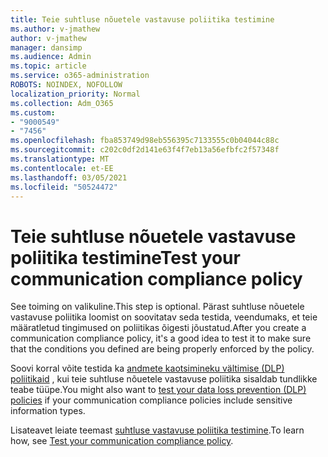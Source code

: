 ```yaml
---
title: Teie suhtluse nõuetele vastavuse poliitika testimine
ms.author: v-jmathew
author: v-jmathew
manager: dansimp
ms.audience: Admin
ms.topic: article
ms.service: o365-administration
ROBOTS: NOINDEX, NOFOLLOW
localization_priority: Normal
ms.collection: Adm_O365
ms.custom:
- "9000549"
- "7456"
ms.openlocfilehash: fba853749d98eb556395c7133555c0b04044c88c
ms.sourcegitcommit: c202c0df2d141e63f4f7eb13a56efbfc2f57348f
ms.translationtype: MT
ms.contentlocale: et-EE
ms.lasthandoff: 03/05/2021
ms.locfileid: "50524472"
---
```

# <a name="test-your-communication-compliance-policy"></a><span data-ttu-id="2cd25-102">Teie suhtluse nõuetele vastavuse poliitika testimine</span><span class="sxs-lookup"><span data-stu-id="2cd25-102">Test your communication compliance policy</span></span>

<span data-ttu-id="2cd25-103">See toiming on valikuline.</span><span class="sxs-lookup"><span data-stu-id="2cd25-103">This step is optional.</span></span> <span data-ttu-id="2cd25-104">Pärast suhtluse nõuetele vastavuse poliitika loomist on soovitatav seda testida, veendumaks, et teie määratletud tingimused on poliitikas õigesti jõustatud.</span><span class="sxs-lookup"><span data-stu-id="2cd25-104">After you create a communication compliance policy, it's a good idea to test it to make sure that the conditions you defined are being properly enforced by the policy.</span></span>

<span data-ttu-id="2cd25-105">Soovi korral võite testida ka [andmete kaotsimineku vältimise (DLP) poliitikaid](https://go.microsoft.com/fwlink/?linkid=2110890) , kui teie suhtluse nõuetele vastavuse poliitika sisaldab tundlikke teabe tüüpe.</span><span class="sxs-lookup"><span data-stu-id="2cd25-105">You might also want to [test your data loss prevention (DLP) policies](https://go.microsoft.com/fwlink/?linkid=2110890) if your communication compliance policies include sensitive information types.</span></span>

<span data-ttu-id="2cd25-106">Lisateavet leiate teemast [suhtluse vastavuse poliitika testimine](https://go.microsoft.com/fwlink/?linkid=2111304).</span><span class="sxs-lookup"><span data-stu-id="2cd25-106">To learn how, see [Test your communication compliance policy](https://go.microsoft.com/fwlink/?linkid=2111304).</span></span>
